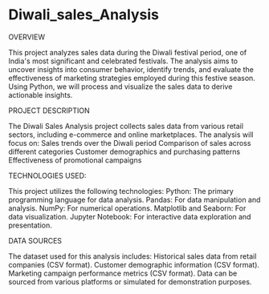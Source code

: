 # Diwali_sales_Analysis

OVERVIEW

This project analyzes sales data during the Diwali festival period, one of India's most significant and celebrated festivals. The analysis aims to uncover insights into consumer behavior, identify trends, and evaluate the effectiveness of marketing strategies employed during this festive season. Using Python, we will process and visualize the sales data to derive actionable insights.


PROJECT DESCRIPTION

The Diwali Sales Analysis project collects sales data from various retail sectors, including e-commerce and online marketplaces.
The analysis will focus on:
Sales trends over the Diwali period
Comparison of sales across different categories
Customer demographics and purchasing patterns
Effectiveness of promotional campaigns

TECHNOLOGIES USED:

This project utilizes the following technologies:
Python: The primary programming language for data analysis.
Pandas: For data manipulation and analysis.
NumPy: For numerical operations.
Matplotlib and Seaborn: For data visualization.
Jupyter Notebook: For interactive data exploration and presentation.

DATA SOURCES

The dataset used for this analysis includes:
Historical sales data from retail companies (CSV format).
Customer demographic information (CSV format).
Marketing campaign performance metrics (CSV format).
Data can be sourced from various platforms or simulated for demonstration purposes.
